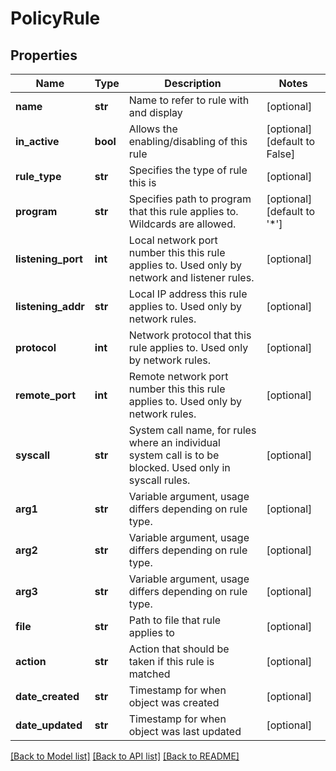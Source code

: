 # PolicyRule

## Properties
Name | Type | Description | Notes
------------ | ------------- | ------------- | -------------
**name** | **str** | Name to refer to rule with and display | [optional] 
**in_active** | **bool** | Allows the enabling/disabling of this rule | [optional] [default to False]
**rule_type** | **str** | Specifies the type of rule this is | [optional] 
**program** | **str** | Specifies path to program that this rule applies to. Wildcards are allowed. | [optional] [default to '*']
**listening_port** | **int** | Local network port number this this rule applies to. Used only by network and listener rules. | [optional] 
**listening_addr** | **str** | Local IP address this rule applies to. Used only by network rules. | [optional] 
**protocol** | **int** | Network protocol that this rule applies to. Used only by network rules. | [optional] 
**remote_port** | **int** | Remote network port number this this rule applies to. Used only by network rules. | [optional] 
**syscall** | **str** | System call name, for rules where an individual system call is to be blocked. Used only in syscall rules. | [optional] 
**arg1** | **str** | Variable argument, usage differs depending on rule type. | [optional] 
**arg2** | **str** | Variable argument, usage differs depending on rule type. | [optional] 
**arg3** | **str** | Variable argument, usage differs depending on rule type. | [optional] 
**file** | **str** | Path to file that rule applies to | [optional] 
**action** | **str** | Action that should be taken if this rule is matched | [optional] 
**date_created** | **str** | Timestamp for when object was created | [optional] 
**date_updated** | **str** | Timestamp for when object was last updated | [optional] 

[[Back to Model list]](../README.md#documentation-for-models) [[Back to API list]](../README.md#documentation-for-api-endpoints) [[Back to README]](../README.md)


